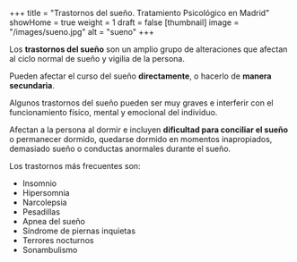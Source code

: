 +++
title = "Trastornos del sueño. Tratamiento Psicológico en Madrid"
showHome = true
weight = 1
draft = false
[thumbnail]
image = "/images/sueno.jpg"
alt = "sueno"
+++

Los **trastornos del sueño** son un amplio grupo de alteraciones que afectan al ciclo normal
de sueño y vigilia de la persona.

Pueden afectar el curso del sueño **directamente**, o hacerlo de **manera secundaria**.

Algunos trastornos del sueño pueden ser muy graves e interferir con el funcionamiento físico,
mental y emocional del individuo.

Afectan a la persona al dormir e incluyen **dificultad para conciliar el sueño** o permanecer
dormido, quedarse dormido en momentos inapropiados, demasiado sueño o conductas
anormales durante el sueño.

Los trastornos más frecuentes son:

- Insomnio
- Hipersomnia
- Narcolepsia
- Pesadillas
- Apnea del sueño
- Síndrome de piernas inquietas
- Terrores nocturnos
- Sonambulismo